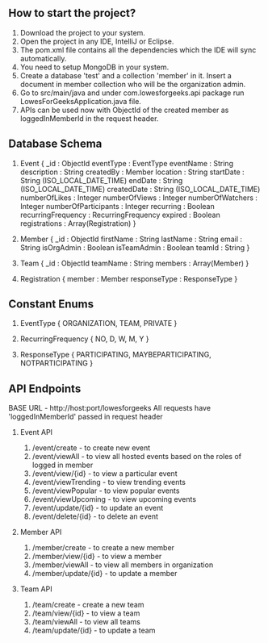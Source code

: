 ##  How to start the project?

1. Download the project to your system.
2. Open the project in any IDE, IntelliJ or Eclipse.
3. The pom.xml file contains all the dependencies which the IDE will sync automatically.
4. You need to setup MongoDB in your system.
5. Create a database 'test' and a collection 'member' in it. Insert a document in member collection who will be the organization admin.
6. Go to src/main/java and under com.lowesforgeeks.api package run LowesForGeeksApplication.java file.
7. APIs can be used now with ObjectId of the created member as loggedInMemberId in the request header.

## Database Schema

1. Event {
    _id : ObjectId
    eventType : EventType
    eventName : String
    description : String
    createdBy : Member
    location : String
    startDate : String (ISO_LOCAL_DATE_TIME)
    endDate : String (ISO_LOCAL_DATE_TIME)
    createdDate : String (ISO_LOCAL_DATE_TIME)
    numberOfLikes : Integer
    numberOfViews : Integer
    numberOfWatchers : Integer
    numberOfParticipants : Integer
    recurring : Boolean
    recurringFrequency : RecurringFrequency
    expired : Boolean
    registrations : Array(Registration)
}

2. Member {
    _id : ObjectId
    firstName : String
    lastName : String
    email : String
    isOrgAdmin : Boolean
    isTeamAdmin : Boolean
    teamId : String
}

3. Team {
    _id : ObjectId
    teamName : String
    members : Array(Member)
}

4. Registration {
    member : Member
    responseType : ResponseType
}

## Constant Enums

1. EventType {
    ORGANIZATION,
    TEAM,
    PRIVATE
}

2. RecurringFrequency {
    NO,
	D,
	W,
	M,
	Y
}

3. ResponseType {
    PARTICIPATING,
	MAYBEPARTICIPATING,
	NOTPARTICIPATING
}

## API Endpoints

BASE URL - http://host:port/lowesforgeeks
All requests have 'loggedInMemberId' passed in request header

1. Event API
    1. /event/create             - to create new event
    2. /event/viewAll            - to view all hosted events based on the roles of logged in member
    3. /event/view/{id}          - to view a particular event
    4. /event/viewTrending       - to view trending events
    5. /event/viewPopular        - to view popular events
    6. /event/viewUpcoming       - to view upcoming events
    7. /event/update/{id}        - to update an event
    8. /event/delete/{id}        - to delete an event

2. Member API
    1. /member/create            - to create a new member
    2. /member/view/{id}         - to view a member
    3. /member/viewAll           - to view all members in organization
    4. /member/update/{id}       - to update a member

3. Team API
    1. /team/create              - create a new team
    2. /team/view/{id}           - to view a team
    3. /team/viewAll             - to view all teams
    4. /team/update/{id}         - to update a team